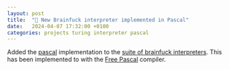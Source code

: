 ```yaml
---
layout: post
title:  "🧠 New Brainfuck interpreter implemented in Pascal"
date:   2024-04-07 17:32:00 +0100
categories: projects turing interpreter pascal
---
```

Added the [pascal](https://github.com/sanelli/brainfuck/tree/main/pascal) implementation to the [suite of brainfuck interpreters](https://github.com/sanelli/brainfuck).
This has been implemented to with the [Free Pascal](https://www.freepascal.org) compiler.
